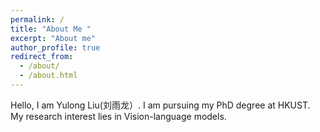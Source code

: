 ```yaml
---
permalink: /
title: "About Me "
excerpt: "About me"
author_profile: true
redirect_from: 
  - /about/
  - /about.html
---
```

Hello, I am Yulong Liu(刘雨龙）. I am pursuing my PhD degree at HKUST. My research interest lies in Vision-language models.
<script type="text/javascript" id="clustrmaps" src="//clustrmaps.com/map_v2.js?d=z5Z02GarMtARBAbUDVLvc7ckPfHTZgB1YJgdmlfg5J8&cl=ffffff&w=a"></script>

